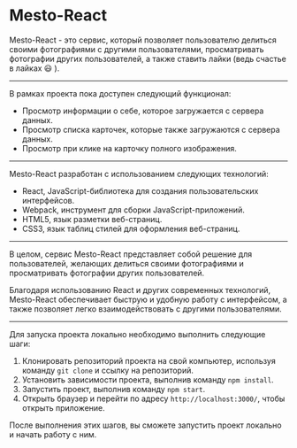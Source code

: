 # Mesto-React

Mesto-React - это сервис, который позволяет пользователю делиться своими фотографиями с другими пользователями, просматривать фотографии других пользователей, а также ставить лайки (ведь счастье в лайках 😃 ).

---

В рамках проекта пока доступен следующий функционал:

- Просмотр информации о себе, которое загружается с сервера данных.
- Просмотр списка карточек, которые также загружаются с сервера данных.
- Просмотр при клике на карточку полного изображения.

---

Mesto-React разработан с использованием следующих технологий:

- React, JavaScript-библиотека для создания пользовательских интерфейсов.
- Webpack, инструмент для сборки JavaScript-приложений.
- HTML5, язык разметки веб-страниц.
- CSS3, язык таблиц стилей для оформления веб-страниц.

---

В целом, сервис Mesto-React представляет собой решение для пользователей, желающих делиться своими фотографиями и просматривать фотографии других пользователей. 

Благодаря использованию React и других современных технологий, Mesto-React обеспечивает быструю и удобную работу с интерфейсом, а также позволяет легко взаимодействовать с другими пользователями.

---

Для запуска проекта локально необходимо выполнить следующие шаги:

1. Клонировать репозиторий проекта на свой компьютер, используя команду `git clone` и ссылку на репозиторий.
2. Установить зависимости проекта, выполнив команду `npm install`.
3. Запустить проект, выполнив команду `npm start`.
4. Открыть браузер и перейти по адресу `http://localhost:3000/`, чтобы открыть приложение.

После выполнения этих шагов, вы сможете запустить проект локально и начать работу с ним.
